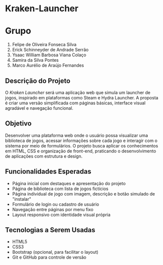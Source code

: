 # Kraken-Launcher
# Grupo
1. Felipe de Oliveira Fonseca Silva  
2. Erick Schinneyder de Andrade Serrão  
3. Ysaac William Barbosa Viana Colaço  
4. Samira da Silva Pontes  
5. Marco Aurélio de Araújo Fernandes  

## Descrição do Projeto
O *Kraken Launcher* será uma aplicação web que simula um launcher de jogos, inspirado em plataformas como Steam e Hydra Launcher. A proposta é criar uma versão simplificada com páginas básicas, interface visual agradável e navegação funcional.

## Objetivo
Desenvolver uma plataforma web onde o usuário possa visualizar uma biblioteca de jogos, acessar informações sobre cada jogo e interagir com o sistema por meio de formulários. O projeto busca aplicar os conhecimentos em HTML, CSS e organização de front-end, praticando o desenvolvimento de aplicações com estrutura e design.

## Funcionalidades Esperadas
- Página inicial com destaques e apresentação do projeto  
- Página de biblioteca com lista de jogos fictícios  
- Página individual de jogo com imagem, descrição e botão simulado de "instalar"  
- Formulário de login ou cadastro de usuário  
- Navegação entre páginas por menu fixo  
- Layout responsivo com identidade visual própria

## Tecnologias a Serem Usadas
- HTML5  
- CSS3  
- Bootstrap (opcional, para facilitar o layout)  
- Git e GitHub para controle de versão

